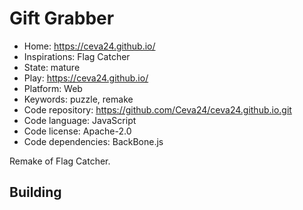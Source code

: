 # Gift Grabber

- Home: https://ceva24.github.io/
- Inspirations: Flag Catcher
- State: mature
- Play: https://ceva24.github.io/
- Platform: Web
- Keywords: puzzle, remake
- Code repository: https://github.com/Ceva24/ceva24.github.io.git
- Code language: JavaScript
- Code license: Apache-2.0
- Code dependencies: BackBone.js

Remake of Flag Catcher.

## Building
